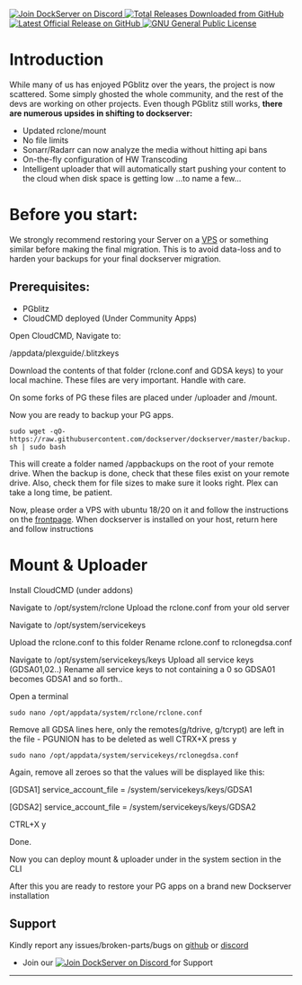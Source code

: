 <p align="left">
    <a href="https://discord.gg/FYSvu83caM">
        <img src="https://discord.com/api/guilds/830478558995415100/widget.png?label=Discord%20Server&logo=discord" alt="Join DockServer on Discord">
    </a>
        <a href="https://github.com/dockserver/dockserver/releases">
        <img src="https://img.shields.io/github/downloads/dockserver/dockserver/total?label=Total%20Downloads&logo=github" alt="Total Releases Downloaded from GitHub">
    </a>
    <a href="https://github.com/dockserver/dockserver/releases/latest">
        <img src="https://img.shields.io/github/v/release/dockserver/dockserver?include_prereleases&label=Latest%20Release&logo=github" alt="Latest Official Release on GitHub">
    </a>
    <a href="https://github.com/dockserver/dockserver/blob/master/LICENSE">
        <img src="https://img.shields.io/github/license/dockserver/dockserver?label=License&logo=gnu" alt="GNU General Public License">
    </a>
</p>

# Introduction

While many of us has enjoyed PGblitz over the years, the project is now scattered. Some simply ghosted the whole community, and the rest of the devs are working on other projects. 
Even though PGblitz still works, **there are numerous upsides in shifting to dockserver:**

- Updated rclone/mount 
- No file limits
- Sonarr/Radarr can now analyze the media without hitting api bans
- On-the-fly configuration of HW Transcoding
- Intelligent uploader that will automatically start pushing your content to the cloud when disk space is getting low
...to name a few...

# Before you start: 

We strongly recommend restoring your Server on a [VPS](https://www.hetzner.com/cloud "VPS") or something similar before making the final migration. This is to avoid data-loss and to harden your backups for your final dockserver migration.

## Prerequisites:
- PGblitz
- CloudCMD deployed (Under Community Apps) 

Open CloudCMD, Navigate to: 

/appdata/plexguide/.blitzkeys

Download the contents of that folder (rclone.conf and GDSA keys) to your local machine. These files are very important. Handle with care.

On some forks of PG these files are placed under /uploader and /mount.

Now you are ready to backup your PG apps.

`sudo wget -qO- https://raw.githubusercontent.com/dockserver/dockserver/master/backup.sh | sudo bash`

This will create a folder named /appbackups on the root of your remote drive. When the backup is done, check that these files exist on your remote drive. Also, check them for file sizes to make sure it looks right. Plex can take a long time, be patient. 

Now, please order a VPS with ubuntu 18/20 on it and follow the instructions on the [frontpage](http://docs.dockserver.io "frontpage"). When dockserver is installed on your host, return here and follow instructions


# Mount & Uploader

Install CloudCMD (under addons) 

Navigate to 
/opt/system/rclone
Upload the rclone.conf from your old server

Navigate to 
/opt/system/servicekeys

Upload the rclone.conf to this folder
Rename rclone.conf to rclonegdsa.conf

Navigate to 
/opt/system/servicekeys/keys
Upload all service keys (GDSA01,02..)
Rename all service keys to not containing a 0 so GDSA01 becomes GDSA1 and so forth..

Open a terminal

`sudo nano /opt/appdata/system/rclone/rclone.conf`

Remove all GDSA lines here, only the remotes(g/tdrive, g/tcrypt) are left in the file - PGUNION has to be deleted as well
CTRX+X press y 

`sudo nano /opt/appdata/system/servicekeys/rclonegdsa.conf`

Again, remove all zeroes so that the values will be displayed like this:

[GDSA1] 
service_account_file = /system/servicekeys/keys/GDSA1

[GDSA2] 
service_account_file = /system/servicekeys/keys/GDSA2

CTRL+X y 

Done. 

Now you can deploy mount & uploader under in the system section in the CLI

After this you are ready to restore your PG apps on a brand new Dockserver installation





## Support

Kindly report any issues/broken-parts/bugs on [github](https://github.com/dockserver/dockserver/issues) or [discord](https://discord.gg/A7h7bKBCVa)

* Join our <a href="https://discord.gg/FYSvu83caM">
        <img src="https://discord.com/api/guilds/830478558995415100/widget.png?label=Discord%20Server&logo=discord" alt="Join DockServer on Discord">
    </a> for Support

----

